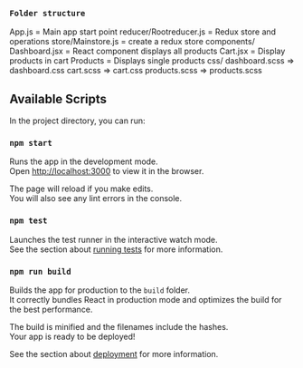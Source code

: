 
### `Folder structure`

App.js = Main app start point
reducer/Rootreducer.js = Redux store and operations
store/Mainstore.js = create a redux store
components/
    Dashboard.jsx = React component displays all products
    Cart.jsx = Display products in cart
    Products = Displays single products
css/
    dashboard.scss => dashboard.css
    cart.scss => cart.css
    products.scss => products.scss


## Available Scripts

In the project directory, you can run:

### `npm start`

Runs the app in the development mode.\
Open [http://localhost:3000](http://localhost:3000) to view it in the browser.

The page will reload if you make edits.\
You will also see any lint errors in the console.

### `npm test`

Launches the test runner in the interactive watch mode.\
See the section about [running tests](https://facebook.github.io/create-react-app/docs/running-tests) for more information.

### `npm run build`

Builds the app for production to the `build` folder.\
It correctly bundles React in production mode and optimizes the build for the best performance.

The build is minified and the filenames include the hashes.\
Your app is ready to be deployed!

See the section about [deployment](https://facebook.github.io/create-react-app/docs/deployment) for more information.


